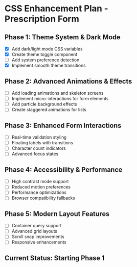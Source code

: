 # CSS Enhancement Plan - Prescription Form

## Phase 1: Theme System & Dark Mode
- [x] Add dark/light mode CSS variables
- [x] Create theme toggle component
- [ ] Add system preference detection
- [x] Implement smooth theme transitions

## Phase 2: Advanced Animations & Effects
- [ ] Add loading animations and skeleton screens
- [ ] Implement micro-interactions for form elements
- [ ] Add particle background effects
- [ ] Create staggered animations for lists

## Phase 3: Enhanced Form Interactions
- [ ] Real-time validation styling
- [ ] Floating labels with transitions
- [ ] Character count indicators
- [ ] Advanced focus states

## Phase 4: Accessibility & Performance
- [ ] High contrast mode support
- [ ] Reduced motion preferences
- [ ] Performance optimizations
- [ ] Browser compatibility fallbacks

## Phase 5: Modern Layout Features
- [ ] Container query support
- [ ] Advanced grid layouts
- [ ] Scroll snap improvements
- [ ] Responsive enhancements

## Current Status: Starting Phase 1
